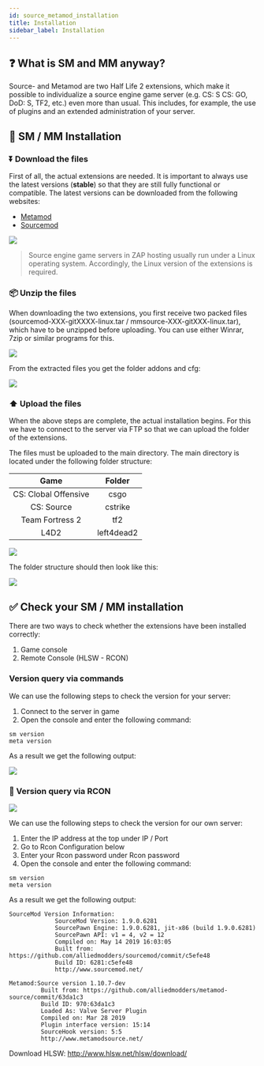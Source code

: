 ```yaml
---
id: source_metamod_installation
title: Installation
sidebar_label: Installation
---
```


## ❓ What is SM and MM anyway?

Source- and Metamod are two Half Life 2 extensions, which make it possible to individualize a source engine game server (e.g. CS: S CS: GO, DoD: S, TF2, etc.) even more than usual. This includes, for example, the use of plugins and an extended administration of your server.

## 🔧 SM / MM Installation

### ⏬ Download the files

First of all, the actual extensions are needed. It is important to always use the latest versions (**stable**) so that they are still fully functional or compatible. The latest versions can be downloaded from the following websites:

- [Metamod](https://www.sourcemm.net/downloads.php?branch=stable)
- [Sourcemod](https://www.sourcemod.net/downloads.php?branch=stable)

![](https://i.imgur.com/q5y6A3W.png)

> Source engine game servers in ZAP hosting usually run under a Linux operating system. Accordingly, the Linux version of the extensions is required.

### 📦 Unzip the files

When downloading the two extensions, you first receive two packed files (sourcemod-XXX-gitXXXX-linux.tar / mmsource-XXX-gitXXX-linux.tar), which have to be unzipped before uploading. You can use either Winrar, 7zip or similar programs for this.

![](https://i.imgur.com/xAyfFCO.png)

From the extracted files you get the folder addons and cfg:

![](https://i.imgur.com/k8gJ5Bq.png)

### ⬆ Upload the files

When the above steps are complete, the actual installation begins. For this we have to connect to the server via FTP so that we can upload the folder of the extensions.

The files must be uploaded to the main directory. The main directory is located under the following folder structure:

| Game | Folder  |
| :-----: |:-------------:| 
| CS: Clobal Offensive | csgo |
| CS: Source | cstrike |
| Team Fortress 2 | tf2 |
| L4D2 | left4dead2 |

![](https://i.imgur.com/JzVXcGh.png)

The folder structure should then look like this:

![](https://i.imgur.com/502Mexy.png)

## ✅ Check your SM / MM installation

There are two ways to check whether the extensions have been installed correctly:

1. Game console
2. Remote Console (HLSW - RCON)

###  Version query via commands

We can use the following steps to check the version for your server:

1. Connect to the server in game
2. Open the console and enter the following command:

```
sm version
meta version
```

As a result we get the following output:

![](https://i.imgur.com/nkGtZsP.png)

### 📖 Version query via RCON

![](https://i.imgur.com/WqNd8dV.png)

We can use the following steps to check the version for our own server:

1. Enter the IP address at the top under IP / Port
2. Go to Rcon Configuration below
3. Enter your Rcon password under Rcon password
4. Open the console and enter the following command:

```
sm version
meta version
```

As a result we get the following output:

```
SourceMod Version Information:
             SourceMod Version: 1.9.0.6281
             SourcePawn Engine: 1.9.0.6281, jit-x86 (build 1.9.0.6281)
             SourcePawn API: v1 = 4, v2 = 12
             Compiled on: May 14 2019 16:03:05
             Built from: https://github.com/alliedmodders/sourcemod/commit/c5efe48
             Build ID: 6281:c5efe48
             http://www.sourcemod.net/
             
Metamod:Source version 1.10.7-dev
         Built from: https://github.com/alliedmodders/metamod-source/commit/63da1c3
         Build ID: 970:63da1c3
         Loaded As: Valve Server Plugin
         Compiled on: Mar 28 2019
         Plugin interface version: 15:14
         SourceHook version: 5:5
         http://www.metamodsource.net/
```

Download HLSW: http://www.hlsw.net/hlsw/download/
